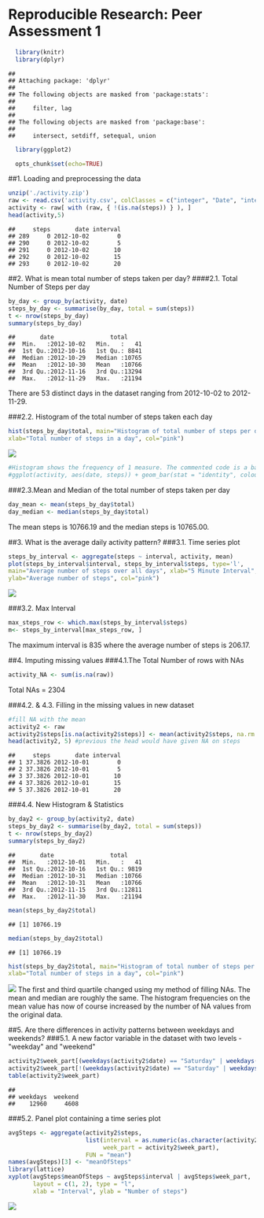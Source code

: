 # Reproducible Research: Peer Assessment 1

```r
  library(knitr)
  library(dplyr)
```

```
## 
## Attaching package: 'dplyr'
## 
## The following objects are masked from 'package:stats':
## 
##     filter, lag
## 
## The following objects are masked from 'package:base':
## 
##     intersect, setdiff, setequal, union
```

```r
  library(ggplot2)

  opts_chunk$set(echo=TRUE)
```


##1. Loading and preprocessing the data

```r
unzip('./activity.zip')
raw <- read.csv('activity.csv', colClasses = c("integer", "Date", "integer"))
activity <- raw[ with (raw, { !(is.na(steps)) } ), ]
head(activity,5)
```

```
##     steps       date interval
## 289     0 2012-10-02        0
## 290     0 2012-10-02        5
## 291     0 2012-10-02       10
## 292     0 2012-10-02       15
## 293     0 2012-10-02       20
```

##2. What is mean total number of steps taken per day?
####2.1. Total Number of Steps per day

```r
by_day <- group_by(activity, date)
steps_by_day <- summarise(by_day, total = sum(steps))
t <- nrow(steps_by_day)
summary(steps_by_day)
```

```
##       date                total      
##  Min.   :2012-10-02   Min.   :   41  
##  1st Qu.:2012-10-16   1st Qu.: 8841  
##  Median :2012-10-29   Median :10765  
##  Mean   :2012-10-30   Mean   :10766  
##  3rd Qu.:2012-11-16   3rd Qu.:13294  
##  Max.   :2012-11-29   Max.   :21194
```
There are 53 distinct days in the dataset ranging from 2012-10-02
 to 2012-11-29.

###2.2. Histogram of the total number of steps taken each day

```r
hist(steps_by_day$total, main="Histogram of total number of steps per day",
xlab="Total number of steps in a day", col="pink")
```

![](PA1_template_files/figure-html/unnamed-chunk-3-1.png) 

```r
#Histogram shows the frequency of 1 measure. The commented code is a barplot.
#ggplot(activity, aes(date, steps)) + geom_bar(stat = "identity", colour = "steelblue", fill = #"steelblue", width = 0.7) + labs(title = "Histogram of Total Number of Steps Taken Each Day", x #= "Date", y = "Total number of steps")
```

###2.3.Mean and Median of the total number of steps taken per day

```r
day_mean <- mean(steps_by_day$total)
day_median <- median(steps_by_day$total)
```
The mean steps is 10766.19 and 
the median steps is 10765.00.

##3. What is the average daily activity pattern?
###3.1. Time series plot

```r
steps_by_interval <- aggregate(steps ~ interval, activity, mean)
plot(steps_by_interval$interval, steps_by_interval$steps, type='l',
main="Average number of steps over all days", xlab="5 Minute Interval",
ylab="Average number of steps", col="pink")
```

![](PA1_template_files/figure-html/unnamed-chunk-5-1.png) 

###3.2. Max Interval

```r
max_steps_row <- which.max(steps_by_interval$steps)
m<- steps_by_interval[max_steps_row, ]
```
The maximum interval is 835 where the average number of steps is 206.17.

##4. Imputing missing values
###4.1.The Total Number of rows with NAs 

```r
activity_NA <- sum(is.na(raw))
```
Total NAs = 2304


###4.2. & 4.3. Filling in the missing values in new dataset

```r
#fill NA with the mean
activity2 <- raw
activity2$steps[is.na(activity2$steps)] <- mean(activity2$steps, na.rm = T)
head(activity2, 5) #previous the head would have given NA on steps
```

```
##     steps       date interval
## 1 37.3826 2012-10-01        0
## 2 37.3826 2012-10-01        5
## 3 37.3826 2012-10-01       10
## 4 37.3826 2012-10-01       15
## 5 37.3826 2012-10-01       20
```

###4.4. New Histogram & Statistics

```r
by_day2 <- group_by(activity2, date)
steps_by_day2 <- summarise(by_day2, total = sum(steps))
t <- nrow(steps_by_day2)
summary(steps_by_day2)
```

```
##       date                total      
##  Min.   :2012-10-01   Min.   :   41  
##  1st Qu.:2012-10-16   1st Qu.: 9819  
##  Median :2012-10-31   Median :10766  
##  Mean   :2012-10-31   Mean   :10766  
##  3rd Qu.:2012-11-15   3rd Qu.:12811  
##  Max.   :2012-11-30   Max.   :21194
```

```r
mean(steps_by_day2$total)
```

```
## [1] 10766.19
```

```r
median(steps_by_day2$total)
```

```
## [1] 10766.19
```

```r
hist(steps_by_day2$total, main="Histogram of total number of steps per day",
xlab="Total number of steps in a day", col="pink")
```

![](PA1_template_files/figure-html/unnamed-chunk-9-1.png) 
The first and third quartile changed using my method of filling NAs. 
The mean and median are roughly the same. The histogram frequencies on the mean value
 has now of course increased by the number of NA values from the original data.

##5. Are there differences in activity patterns between weekdays and weekends?
###5.1. A new factor variable in the dataset with two levels - "weekday" and "weekend"

```r
activity2$week_part[(weekdays(activity2$date) == "Saturday" | weekdays(activity2$date) == "Sunday")] <- "weekend"
activity2$week_part[!(weekdays(activity2$date) == "Saturday" | weekdays(activity2$date) == "Sunday")] <- "weekdays"
table(activity2$week_part)
```

```
## 
## weekdays  weekend 
##    12960     4608
```

###5.2. Panel plot containing a time series plot

```r
avgSteps <- aggregate(activity2$steps, 
                      list(interval = as.numeric(as.character(activity2$interval)), 
                           week_part = activity2$week_part),
                      FUN = "mean")
names(avgSteps)[3] <- "meanOfSteps"
library(lattice)
xyplot(avgSteps$meanOfSteps ~ avgSteps$interval | avgSteps$week_part, 
       layout = c(1, 2), type = "l", 
       xlab = "Interval", ylab = "Number of steps")
```

![](PA1_template_files/figure-html/unnamed-chunk-11-1.png) 
